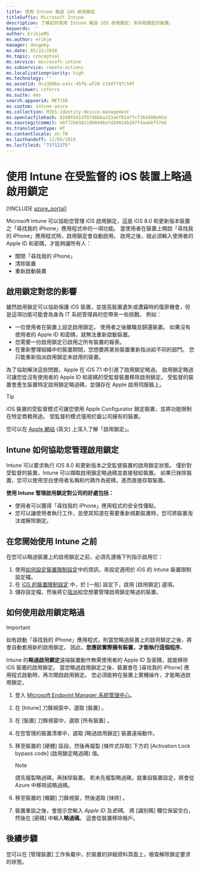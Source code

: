 ```yaml
---
title: 使用 Intune 略過 iOS 啟用鎖定
titleSuffix: Microsoft Intune
description: 了解如何使用 Intune 略過 iOS 啟用鎖定，來存取鎖定的裝置。
keywords: ''
author: ErikjeMS
ms.author: erikje
manager: dougeby
ms.date: 02/22/2018
ms.topic: conceptual
ms.service: microsoft-intune
ms.subservice: remote-actions
ms.localizationpriority: high
ms.technology: ''
ms.assetid: 9ca3b0ba-e41c-45fb-af28-119dff47c59f
ms.reviewer: coferro
ms.suite: ems
search.appverid: MET150
ms.custom: intune-azure
ms.collection: M365-identity-device-management
ms.openlocfilehash: 02d0fb91df07d8bba233a6f814ffcf36d408e95d
ms.sourcegitcommit: ebf72b038219904d6e7d20024b107f4aa68f57e6
ms.translationtype: HT
ms.contentlocale: zh-TW
ms.lasthandoff: 12/05/2019
ms.locfileid: "73712375"
---
```

# <a name="bypass-activation-lock-on-supervised-ios-devices-with-intune"></a>使用 Intune 在受監督的 iOS 裝置上略過啟用鎖定


[!INCLUDE [azure_portal](../includes/azure_portal.md)]

Microsoft Intune 可以協助您管理 iOS 啟用鎖定，這是 iOS 8.0 和更新版本裝置之「尋找我的 iPhone」應用程式中的一項功能。 當使用者在裝置上開啟「尋找我的 iPhone」應用程式時，啟用鎖定會自動啟用。 啟用之後，就必須輸入使用者的 Apple ID 和密碼，才能夠讓所有人：

- 關閉「尋找我的 iPhone」
- 清除裝置
- 重新啟動裝置

## <a name="how-activation-lock-affects-you"></a>啟用鎖定對您的影響

雖然啟用鎖定可以協助保護 iOS 裝置，並提高裝置遺失或遭竊時的復原機會，但是這項功能可能會為身為 IT 系統管理員的您帶來一些挑戰。 例如：

- 一位使用者在裝置上設定啟用鎖定。 使用者之後離職並歸還裝置。 如果沒有使用者的 Apple ID 和密碼，就無法重新啟動裝置。
- 您需要一份啟用鎖定已啟用之所有裝置的報表。
- 在重新整理組織中的裝置期間，您想要將某些裝置重新指派給不同的部門。 您只能重新指派啟用鎖定未啟用的裝置。

為了協助解決這些問題，Apple 在 iOS 7.1 中引進了啟用鎖定略過。 啟用鎖定略過可讓您從沒有使用者的 Apple ID 和密碼的受監督裝置移除啟用鎖定。 受監督的裝置會產生裝置特定啟用鎖定略過碼，並儲存在 Apple 啟用伺服器上。

>[!TIP]
>iOS 裝置的受監督模式可讓您使用 Apple Configurator 鎖定裝置，並將功能限制在特定商務用途。 受監督的模式僅用於屬公司擁有的裝置。

您可以在 [Apple 網站](https://support.apple.com/HT201365) \(英文\) 上深入了解「啟用鎖定」。

## <a name="how-intune-helps-you-manage-activation-lock"></a>Intune 如何協助您管理啟用鎖定
Intune 可以要求執行 iOS 8.0 和更新版本之受監督裝置的啟用鎖定狀態。 僅針對受監督的裝置，Intune 可以擷取啟用鎖定略過碼並直接發給裝置。 如果已抹除裝置，您可以使用空白使用者名稱和代碼作為密碼，進而直接存取裝置。

**使用 Intune 管理啟用鎖定對公司的好處包括：**

- 使用者可以獲得「尋找我的 iPhone」應用程式的安全性優點。
- 您可以讓使用者執行工作，並使其知道在需要重新規劃裝置時，您可將裝置淘汰或解除鎖定。

## <a name="before-you-start"></a>在您開始使用 Intune 之前
在您可以略過裝置上的啟用鎖定之前，必須先遵循下列指示啟用它：

1. 使用[如何設定裝置限制設定](/intune-azure/configure-devices/how-to-configure-device-restrictions)中的資訊，來設定適用於 iOS 的 Intune 裝置限制設定檔。
2. 在 [iOS 的裝置限制設定](../configuration/device-restrictions-ios.md) 中，於 [一般]  設定下，啟用 [啟用鎖定]  選項。
3. 儲存設定檔，然後將它[指派](../configuration/device-profile-assign.md)給您想要管理啟用鎖定略過的裝置。


## <a name="how-to-use-activation-lock-bypass"></a>如何使用啟用鎖定略過

>[!IMPORTANT]
>如有啟動「尋找我的 iPhone」應用程式，則當您略過裝置上的啟用鎖定之後，將會自動套用新的啟用鎖定。 因此，**您應該實際擁有裝置，才能執行這個程序**。

Intune 的**略過啟用鎖定**遠端裝置動作無需使用者的 Apple ID 及密碼，就能移除 iOS 裝置的啟用鎖定。 當您略過啟用鎖定之後，裝置會在 [尋找我的 iPhone] 應用程式啟動時，再次開啟啟用鎖定。 您必須能夠在裝置上實機操作，才能略過啟用鎖定。

1. 登入 [Microsoft Endpoint Manager 系統管理中心](https://go.microsoft.com/fwlink/?linkid=2109431)。
3. 在 [Intune]  刀鋒視窗中，選取 [裝置]  。
4. 在 [裝置]  刀鋒視窗中，選取 [所有裝置]  。
5. 在您管理的裝置清單中，選取 [略過啟用鎖定]  裝置遠端動作。
6. 移至裝置的 [硬體] 區段，然後再複製 [條件式存取]  下方的 [Activation Lock bypass code] (啟用鎖定略過碼)  值。

    >[!NOTE]
    >請先複製略過碼，再抹除裝置。 若未先複製略過碼，就重設裝置設定，將會從 Azure 中移除該略過碼。

7. 移至裝置的 [概觀]  刀鋒視窗，然後選取 [抹除]  。
8. 裝置重設之後，會提示您輸入 *Apple ID* 及*密碼*。 將 [識別碼]  欄位保留空白，然後在 [密碼]  中輸入**略過碼**。 這會從裝置移除帳戶。 


## <a name="next-steps"></a>後續步驟

您可以在 [管理裝置]  工作負載中，於裝置的詳細資料頁面上，檢查解除鎖定要求的狀態。
